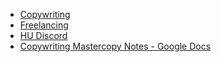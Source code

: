 * [Copywriting](Hustlers%20University/Copywriting.md)
* [Freelancing](Hustlers%20University/Freelancing.md)
* [HU Discord](https://discord.com/channels/978749279508258856/978776053730377739)
* [Copywriting Mastercopy Notes - Google Docs](https://docs.google.com/document/d/1NdUvcthwm3wxcxKGLIW-ww5eLZA2oyQ0tAjj2HfFx-4/edit#)
